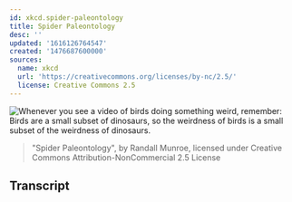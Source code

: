 ```yaml
---
id: xkcd.spider-paleontology
title: Spider Paleontology
desc: ''
updated: '1616126764547'
created: '1476687600000'
sources:
  name: xkcd
  url: 'https://creativecommons.org/licenses/by-nc/2.5/'
  license: Creative Commons 2.5
---
```

![Whenever you see a video of birds doing something weird, remember: Birds are a small subset of dinosaurs, so the weirdness of birds is a small subset of the weirdness of dinosaurs.](https://imgs.xkcd.com/comics/spider_paleontology.png)
> "Spider Paleontology", by Randall Munroe, licensed under Creative Commons Attribution-NonCommercial 2.5 License

## Transcript
